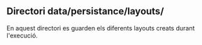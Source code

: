 ## Directori data/persistance/layouts/

En aquest directori es guarden els diferents layouts creats durant l'execució.